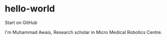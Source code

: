 # hello-world
Start on GitHub

I'm Muhammad Awais, Research scholar in Micro Medical Robotics Centre.
